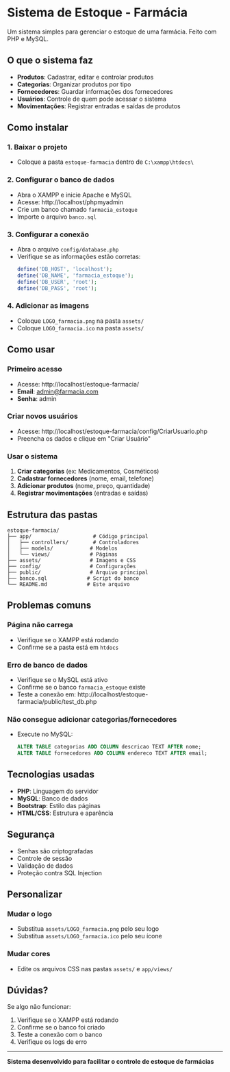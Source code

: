 # Sistema de Estoque - Farmácia

Um sistema simples para gerenciar o estoque de uma farmácia. Feito com PHP e MySQL.

## O que o sistema faz

- **Produtos**: Cadastrar, editar e controlar produtos
- **Categorias**: Organizar produtos por tipo
- **Fornecedores**: Guardar informações dos fornecedores
- **Usuários**: Controle de quem pode acessar o sistema
- **Movimentações**: Registrar entradas e saídas de produtos

## Como instalar

### 1. Baixar o projeto
- Coloque a pasta `estoque-farmacia` dentro de `C:\xampp\htdocs\`

### 2. Configurar o banco de dados
- Abra o XAMPP e inicie Apache e MySQL
- Acesse: http://localhost/phpmyadmin
- Crie um banco chamado `farmacia_estoque`
- Importe o arquivo `banco.sql`

### 3. Configurar a conexão
- Abra o arquivo `config/database.php`
- Verifique se as informações estão corretas:
  ```php
  define('DB_HOST', 'localhost');
  define('DB_NAME', 'farmacia_estoque');
  define('DB_USER', 'root');
  define('DB_PASS', 'root');
  ```

### 4. Adicionar as imagens
- Coloque `LOGO_farmacia.png` na pasta `assets/`
- Coloque `LOGO_farmacia.ico` na pasta `assets/`

## Como usar

### Primeiro acesso
- Acesse: http://localhost/estoque-farmacia/
- **Email**: admin@farmacia.com
- **Senha**: admin

### Criar novos usuários
- Acesse: http://localhost/estoque-farmacia/config/CriarUsuario.php
- Preencha os dados e clique em "Criar Usuário"

### Usar o sistema
1. **Criar categorias** (ex: Medicamentos, Cosméticos)
2. **Cadastrar fornecedores** (nome, email, telefone)
3. **Adicionar produtos** (nome, preço, quantidade)
4. **Registrar movimentações** (entradas e saídas)

## Estrutura das pastas

```
estoque-farmacia/
├── app/                    # Código principal
│   ├── controllers/        # Controladores
│   ├── models/            # Modelos
│   └── views/             # Páginas
├── assets/                # Imagens e CSS
├── config/                # Configurações
├── public/                # Arquivo principal
├── banco.sql             # Script do banco
└── README.md             # Este arquivo
```

## Problemas comuns

### Página não carrega
- Verifique se o XAMPP está rodando
- Confirme se a pasta está em `htdocs`

### Erro de banco de dados
- Verifique se o MySQL está ativo
- Confirme se o banco `farmacia_estoque` existe
- Teste a conexão em: http://localhost/estoque-farmacia/public/test_db.php

### Não consegue adicionar categorias/fornecedores
- Execute no MySQL:
  ```sql
  ALTER TABLE categorias ADD COLUMN descricao TEXT AFTER nome;
  ALTER TABLE fornecedores ADD COLUMN endereco TEXT AFTER email;
  ```

## Tecnologias usadas

- **PHP**: Linguagem do servidor
- **MySQL**: Banco de dados
- **Bootstrap**: Estilo das páginas
- **HTML/CSS**: Estrutura e aparência

## Segurança

- Senhas são criptografadas
- Controle de sessão
- Validação de dados
- Proteção contra SQL Injection

## Personalizar

### Mudar o logo
- Substitua `assets/LOGO_farmacia.png` pelo seu logo
- Substitua `assets/LOGO_farmacia.ico` pelo seu ícone

### Mudar cores
- Edite os arquivos CSS nas pastas `assets/` e `app/views/`

## Dúvidas?

Se algo não funcionar:
1. Verifique se o XAMPP está rodando
2. Confirme se o banco foi criado
3. Teste a conexão com o banco
4. Verifique os logs de erro

---

**Sistema desenvolvido para facilitar o controle de estoque de farmácias** 
